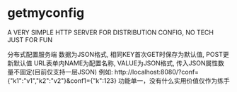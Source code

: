 # getmyconfig
A VERY SIMPLE HTTP SERVER FOR DISTRIBUTION CONFIG, NO TECH JUST FOR FUN

分布式配置服务端
数据为JSON格式, 相同KEY首次GET时保存为默认值, POST更新默认值
URL表单内NAME为配置名称, VALUE为JSON格式, 传入JSON属性数量不固定(目前仅支持一层JSON)
例如: http://localhost:8080/?conf={"k1":"v1","k2":"v2"}&conf1={"k":123}
功能单一，没有什么实用价值仅作为练手
